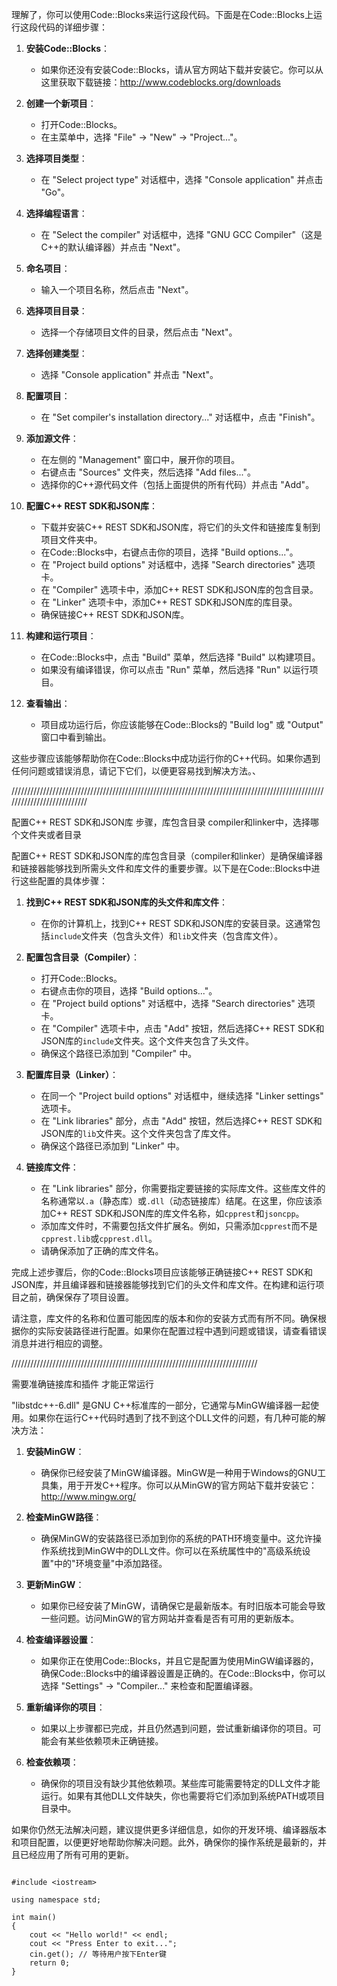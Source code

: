 理解了，你可以使用Code::Blocks来运行这段代码。下面是在Code::Blocks上运行这段代码的详细步骤：

1. **安装Code::Blocks**：
   - 如果你还没有安装Code::Blocks，请从官方网站下载并安装它。你可以从这里获取下载链接：http://www.codeblocks.org/downloads

2. **创建一个新项目**：
   - 打开Code::Blocks。
   - 在主菜单中，选择 "File" -> "New" -> "Project..."。

3. **选择项目类型**：
   - 在 "Select project type" 对话框中，选择 "Console application" 并点击 "Go"。

4. **选择编程语言**：
   - 在 "Select the compiler" 对话框中，选择 "GNU GCC Compiler"（这是C++的默认编译器）并点击 "Next"。

5. **命名项目**：
   - 输入一个项目名称，然后点击 "Next"。

6. **选择项目目录**：
   - 选择一个存储项目文件的目录，然后点击 "Next"。

7. **选择创建类型**：
   - 选择 "Console application" 并点击 "Next"。

8. **配置项目**：
   - 在 "Set compiler's installation directory..." 对话框中，点击 "Finish"。

9. **添加源文件**：
   - 在左侧的 "Management" 窗口中，展开你的项目。
   - 右键点击 "Sources" 文件夹，然后选择 "Add files..."。
   - 选择你的C++源代码文件（包括上面提供的所有代码）并点击 "Add"。

10. **配置C++ REST SDK和JSON库**：
    - 下载并安装C++ REST SDK和JSON库，将它们的头文件和链接库复制到项目文件夹中。
    - 在Code::Blocks中，右键点击你的项目，选择 "Build options..."。
    - 在 "Project build options" 对话框中，选择 "Search directories" 选项卡。
    - 在 "Compiler" 选项卡中，添加C++ REST SDK和JSON库的包含目录。
    - 在 "Linker" 选项卡中，添加C++ REST SDK和JSON库的库目录。
    - 确保链接C++ REST SDK和JSON库。

11. **构建和运行项目**：
    - 在Code::Blocks中，点击 "Build" 菜单，然后选择 "Build" 以构建项目。
    - 如果没有编译错误，你可以点击 "Run" 菜单，然后选择 "Run" 以运行项目。

12. **查看输出**：
    - 项目成功运行后，你应该能够在Code::Blocks的 "Build log" 或 "Output" 窗口中看到输出。

这些步骤应该能够帮助你在Code::Blocks中成功运行你的C++代码。如果你遇到任何问题或错误消息，请记下它们，以便更容易找到解决方法。、


///////////////////////////////////////////////////////////////////////////////////////////////////////////////////////////


配置C++ REST SDK和JSON库 步骤，库包含目录 compiler和linker中，选择哪个文件夹或者目录

配置C++ REST SDK和JSON库的库包含目录（compiler和linker）是确保编译器和链接器能够找到所需头文件和库文件的重要步骤。以下是在Code::Blocks中进行这些配置的具体步骤：

1. **找到C++ REST SDK和JSON库的头文件和库文件**：
   - 在你的计算机上，找到C++ REST SDK和JSON库的安装目录。这通常包括`include`文件夹（包含头文件）和`lib`文件夹（包含库文件）。

2. **配置包含目录（Compiler）**：
   - 打开Code::Blocks。
   - 右键点击你的项目，选择 "Build options..."。
   - 在 "Project build options" 对话框中，选择 "Search directories" 选项卡。
   - 在 "Compiler" 选项卡中，点击 "Add" 按钮，然后选择C++ REST SDK和JSON库的`include`文件夹。这个文件夹包含了头文件。
   - 确保这个路径已添加到 "Compiler" 中。

3. **配置库目录（Linker）**：
   - 在同一个 "Project build options" 对话框中，继续选择 "Linker settings" 选项卡。
   - 在 "Link libraries" 部分，点击 "Add" 按钮，然后选择C++ REST SDK和JSON库的`lib`文件夹。这个文件夹包含了库文件。
   - 确保这个路径已添加到 "Linker" 中。

4. **链接库文件**：
   - 在 "Link libraries" 部分，你需要指定要链接的实际库文件。这些库文件的名称通常以`.a`（静态库）或`.dll`（动态链接库）结尾。在这里，你应该添加C++ REST SDK和JSON库的库文件名称，如`cpprest`和`jsoncpp`。
   - 添加库文件时，不需要包括文件扩展名。例如，只需添加`cpprest`而不是`cpprest.lib`或`cpprest.dll`。
   - 请确保添加了正确的库文件名。

完成上述步骤后，你的Code::Blocks项目应该能够正确链接C++ REST SDK和JSON库，并且编译器和链接器能够找到它们的头文件和库文件。在构建和运行项目之前，确保保存了项目设置。

请注意，库文件的名称和位置可能因库的版本和你的安装方式而有所不同。确保根据你的实际安装路径进行配置。如果你在配置过程中遇到问题或错误，请查看错误消息并进行相应的调整。


//////////////////////////////////////////////////////////////////////////////


需要准确链接库和插件 才能正常运行

"libstdc++-6.dll" 是GNU C++标准库的一部分，它通常与MinGW编译器一起使用。如果你在运行C++代码时遇到了找不到这个DLL文件的问题，有几种可能的解决方法：

1. **安装MinGW**：
   - 确保你已经安装了MinGW编译器。MinGW是一种用于Windows的GNU工具集，用于开发C++程序。你可以从MinGW的官方网站下载并安装它：http://www.mingw.org/

2. **检查MinGW路径**：
   - 确保MinGW的安装路径已添加到你的系统的PATH环境变量中。这允许操作系统找到MinGW中的DLL文件。你可以在系统属性中的"高级系统设置"中的"环境变量"中添加路径。

3. **更新MinGW**：
   - 如果你已经安装了MinGW，请确保它是最新版本。有时旧版本可能会导致一些问题。访问MinGW的官方网站并查看是否有可用的更新版本。

4. **检查编译器设置**：
   - 如果你正在使用Code::Blocks，并且它是配置为使用MinGW编译器的，确保Code::Blocks中的编译器设置是正确的。在Code::Blocks中，你可以选择 "Settings" -> "Compiler..." 来检查和配置编译器。

5. **重新编译你的项目**：
   - 如果以上步骤都已完成，并且仍然遇到问题，尝试重新编译你的项目。可能会有某些依赖项未正确链接。

6. **检查依赖项**：
   - 确保你的项目没有缺少其他依赖项。某些库可能需要特定的DLL文件才能运行。如果有其他DLL文件缺失，你也需要将它们添加到系统PATH或项目目录中。

如果你仍然无法解决问题，建议提供更多详细信息，如你的开发环境、编译器版本和项目配置，以便更好地帮助你解决问题。此外，确保你的操作系统是最新的，并且已经应用了所有可用的更新。

```

#include <iostream>

using namespace std;

int main()
{
    cout << "Hello world!" << endl;
    cout << "Press Enter to exit...";
    cin.get(); // 等待用户按下Enter键
    return 0;
}

```


